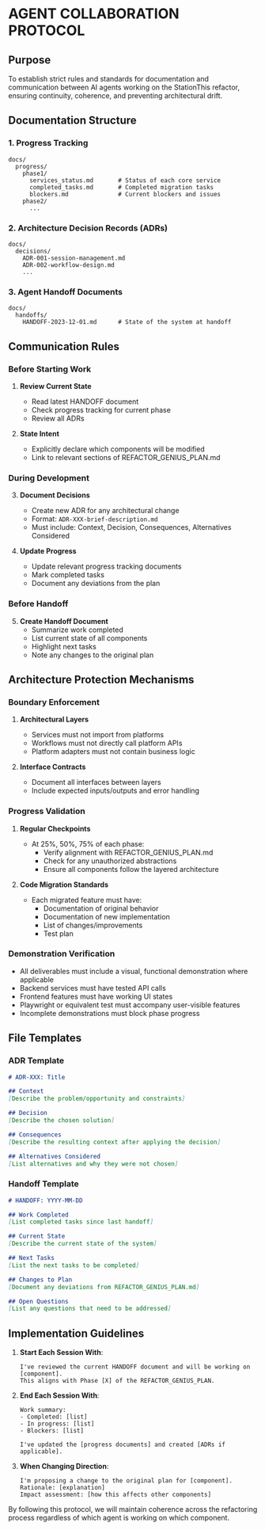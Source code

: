 # AGENT COLLABORATION PROTOCOL

## Purpose
To establish strict rules and standards for documentation and communication between AI agents working on the StationThis refactor, ensuring continuity, coherence, and preventing architectural drift.

## Documentation Structure

### 1. Progress Tracking
```
docs/
  progress/
    phase1/
      services_status.md       # Status of each core service
      completed_tasks.md       # Completed migration tasks
      blockers.md              # Current blockers and issues
    phase2/
      ...
```

### 2. Architecture Decision Records (ADRs)
```
docs/
  decisions/
    ADR-001-session-management.md
    ADR-002-workflow-design.md
    ...
```

### 3. Agent Handoff Documents
```
docs/
  handoffs/
    HANDOFF-2023-12-01.md      # State of the system at handoff
```

## Communication Rules

### Before Starting Work
1. **Review Current State**
   - Read latest HANDOFF document
   - Check progress tracking for current phase
   - Review all ADRs

2. **State Intent**
   - Explicitly declare which components will be modified
   - Link to relevant sections of REFACTOR_GENIUS_PLAN.md

### During Development
3. **Document Decisions**
   - Create new ADR for any architectural change
   - Format: `ADR-XXX-brief-description.md`
   - Must include: Context, Decision, Consequences, Alternatives Considered

4. **Update Progress**
   - Update relevant progress tracking documents
   - Mark completed tasks
   - Document any deviations from the plan

### Before Handoff
5. **Create Handoff Document**
   - Summarize work completed
   - List current state of all components
   - Highlight next tasks
   - Note any changes to the original plan

## Architecture Protection Mechanisms

### Boundary Enforcement
1. **Architectural Layers**
   - Services must not import from platforms
   - Workflows must not directly call platform APIs
   - Platform adapters must not contain business logic

2. **Interface Contracts**
   - Document all interfaces between layers
   - Include expected inputs/outputs and error handling

### Progress Validation
1. **Regular Checkpoints**
   - At 25%, 50%, 75% of each phase:
     - Verify alignment with REFACTOR_GENIUS_PLAN.md
     - Check for any unauthorized abstractions
     - Ensure all components follow the layered architecture

2. **Code Migration Standards**
   - Each migrated feature must have:
     - Documentation of original behavior
     - Documentation of new implementation
     - List of changes/improvements
     - Test plan

### Demonstration Verification
- All deliverables must include a visual, functional demonstration where applicable
- Backend services must have tested API calls
- Frontend features must have working UI states
- Playwright or equivalent test must accompany user-visible features
- Incomplete demonstrations must block phase progress


## File Templates

### ADR Template
```md
# ADR-XXX: Title

## Context
[Describe the problem/opportunity and constraints]

## Decision
[Describe the chosen solution]

## Consequences
[Describe the resulting context after applying the decision]

## Alternatives Considered
[List alternatives and why they were not chosen]
```

### Handoff Template
```md
# HANDOFF: YYYY-MM-DD

## Work Completed
[List completed tasks since last handoff]

## Current State
[Describe the current state of the system]

## Next Tasks
[List the next tasks to be completed]

## Changes to Plan
[Document any deviations from REFACTOR_GENIUS_PLAN.md]

## Open Questions
[List any questions that need to be addressed]
```

## Implementation Guidelines

1. **Start Each Session With**:
   ```
   I've reviewed the current HANDOFF document and will be working on [component].
   This aligns with Phase [X] of the REFACTOR_GENIUS_PLAN.
   ```

2. **End Each Session With**:
   ```
   Work summary:
   - Completed: [list]
   - In progress: [list]
   - Blockers: [list]
   
   I've updated the [progress documents] and created [ADRs if applicable].
   ```

3. **When Changing Direction**:
   ```
   I'm proposing a change to the original plan for [component].
   Rationale: [explanation]
   Impact assessment: [how this affects other components]
   ```

By following this protocol, we will maintain coherence across the refactoring process regardless of which agent is working on which component. 